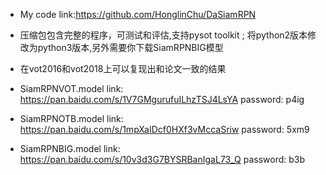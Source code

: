 - My code link:https://github.com/HonglinChu/DaSiamRPN
- 压缩包包含完整的程序，可测试和评估,支持pysot toolkit ; 将python2版本修改为python3版本,另外需要你下载SiamRPNBIG模型
- 在vot2016和vot2018上可以复现出和论文一致的结果

- SiamRPNVOT.model link: https://pan.baidu.com/s/1V7GMgurufuILhzTSJ4LsYA password: p4ig

- SiamRPNOTB.model link: https://pan.baidu.com/s/1mpXaIDcf0HXf3vMccaSriw password: 5xm9

- SiamRPNBIG.model link: https://pan.baidu.com/s/10v3d3G7BYSRBanIgaL73_Q password: b3b
